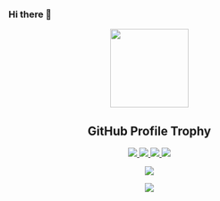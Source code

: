 ### Hi there 👋

<p align="center">
  <img width="140" src="https://user-images.githubusercontent.com/6661165/91657958-61b4fd00-eb00-11ea-9def-dc7ef5367e34.png" />  
  <h2 align="center">GitHub Profile Trophy</h2>
</p>
<p align="center">
  <a href="https://github.com/LinaAlekseeva/github-profile-trophy/issues">
    <img src="https://img.shields.io/github/issues/LinaAlekseeva/github-profile-trophy"/> 
  </a>
  <a href="https://github.com/LinaAlekseeva/github-profile-trophy/network/members">
    <img src="https://img.shields.io/github/forks/LinaAlekseeva/github-profile-trophy"/> 
  </a>  
  <a href="https://github.com/LinaAlekseeva/github-profile-trophy/stargazers">
    <img src="https://img.shields.io/github/stars/LinaAlekseeva/github-profile-trophy"/> 
  </a>
    <a href="https://github.com/LinaAlekseeva/github-profile-trophy/LICENSE">
    <img src="https://img.shields.io/github/license/LinaAlekseeva/github-profile-trophy"/> 
  </a>
</p>
<p align="center">
  </a>
</p>

<p align="center">
<img alig src=https://github-readme-stats.vercel.app/api/top-langs/?username=LinaAlekseeva&layout=compact)(https://github.com/LinaAlekseeva/github-readme-stats)/>
</p>

<p align="center">
  <img alig src="https://github-profile-trophy.vercel.app/?username=LinaAlekseeva&column=6&rank=SSS,SS,S,AAA,AA,A,B,C" />
</p>

